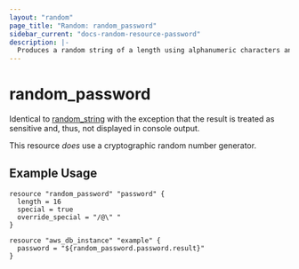 ```yaml
---
layout: "random"
page_title: "Random: random_password"
sidebar_current: "docs-random-resource-password"
description: |-
  Produces a random string of a length using alphanumeric characters and optionally special characters. The result will be displayed to console or in any logs.
---
```


# random\_password

Identical to [random_string](string.html) with the exception that the
result is treated as sensitive and, thus, not displayed in console output.

This resource *does* use a cryptographic random number generator.

## Example Usage

```hcl
resource "random_password" "password" {
  length = 16
  special = true
  override_special = "/@\" "
}

resource "aws_db_instance" "example" {
  password = "${random_password.password.result}"
}
```
